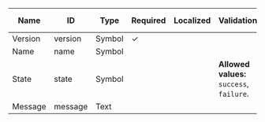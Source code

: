 | Name    | ID      | Type   | Required | Localized | Validations                                | Help text |
| ------- | ------- | ------ | -------- | --------- | ------------------------------------------ | --------- |
| Version | version | Symbol | ✓        |           |                                            |           |
| Name    | name    | Symbol |          |           |                                            |           |
| State   | state   | Symbol |          |           | **Allowed values:** `success`, `failure`.  |           |
| Message | message | Text   |          |           |                                            |           |